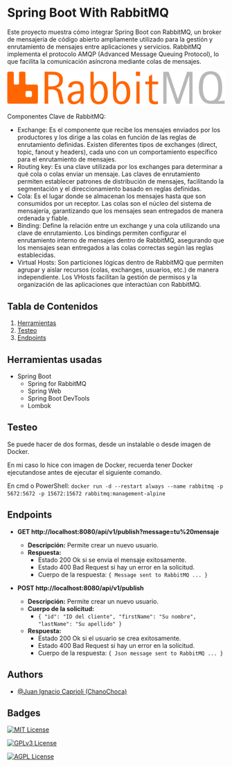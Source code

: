 # Spring Boot With RabbitMQ

Este proyecto muestra cómo integrar Spring Boot con RabbitMQ, un broker de mensajería de código abierto ampliamente utilizado para la gestión y enrutamiento de mensajes entre aplicaciones y servicios. 
RabbitMQ implementa el protocolo AMQP (Advanced Message Queuing Protocol), lo que facilita la comunicación asíncrona mediante colas de mensajes.

![Main image](RabbitMQ.png)

Componentes Clave de RabbitMQ:
* Exchange: Es el componente que recibe los mensajes enviados por los productores y los dirige a las colas en función de las reglas de enrutamiento definidas. Existen diferentes tipos de exchanges (direct, topic, fanout y headers), cada uno con un comportamiento específico para el enrutamiento de mensajes.
* Routing key: Es una clave utilizada por los exchanges para determinar a qué cola o colas enviar un mensaje. Las claves de enrutamiento permiten establecer patrones de distribución de mensajes, facilitando la segmentación y el direccionamiento basado en reglas definidas.
* Cola: Es el lugar donde se almacenan los mensajes hasta que son consumidos por un receptor. Las colas son el núcleo del sistema de mensajería, garantizando que los mensajes sean entregados de manera ordenada y fiable.
* Binding: Define la relación entre un exchange y una cola utilizando una clave de enrutamiento. Los bindings permiten configurar el enrutamiento interno de mensajes dentro de RabbitMQ, asegurando que los mensajes sean entregados a las colas correctas según las reglas establecidas.
* Virtual Hosts: Son particiones lógicas dentro de RabbitMQ que permiten agrupar y aislar recursos (colas, exchanges, usuarios, etc.) de manera independiente. Los VHosts facilitan la gestión de permisos y la organización de las aplicaciones que interactúan con RabbitMQ.

## Tabla de Contenidos

1. [Herramientas](#herramientas-usadas)
2. [Testeo](#testeo)
3. [Endpoints](#endpoints)

## Herramientas usadas

- Spring Boot
    - Spring for RabbitMQ
    - Spring Web
    - Spring Boot DevTools
    - Lombok

## Testeo

Se puede hacer de dos formas, desde un instalable o desde imagen de Docker.

En mi caso lo hice con imagen de Docker, recuerda tener Docker ejecutandose antes de ejecutar el siguiente comando.

En cmd o PowerShell: `docker run -d --restart always --name rabbitmq -p 5672:5672 -p 15672:15672 rabbitmq:management-alpine`

## Endpoints

- **GET http://localhost:8080/api/v1/publish?message=tu%20mensaje**
    - **Descripción:** Permite crear un nuevo usuario.
    - **Respuesta:**
        - Estado 200 Ok si se envia el mensaje exitosamente.
        - Estado 400 Bad Request si hay un error en la solicitud.
        - Cuerpo de la respuesta: `{ Message sent to RabbitMQ ... }`

- **POST http://localhost:8080/api/v1/publish**
    - **Descripción:** Permite crear un nuevo usuario.
    - **Cuerpo de la solicitud:**
        - `{ "id": "ID del cliente", "firstName": "Su nombre", "lastName": "Su apellido" }`
    - **Respuesta:**
        - Estado 200 Ok si el usuario se crea exitosamente.
        - Estado 400 Bad Request si hay un error en la solicitud.
        - Cuerpo de la respuesta: `{ Json message sent to RabbitMQ ... }`

## Authors

- [@Juan Ignacio Caprioli (ChanoChoca)](https://github.com/ChanoChoca)

## Badges

[//]: # (Add badges from somewhere like: [shields.io]&#40;https://shields.io/&#41;)

[![MIT License](https://img.shields.io/badge/License-MIT-green.svg)](https://choosealicense.com/licenses/mit/)

[![GPLv3 License](https://img.shields.io/badge/License-GPL%20v3-yellow.svg)](https://opensource.org/licenses/)

[![AGPL License](https://img.shields.io/badge/license-AGPL-blue.svg)](http://www.gnu.org/licenses/agpl-3.0)
